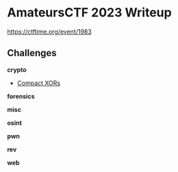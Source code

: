 # AmateursCTF 2023 Writeup

https://ctftime.org/event/1983


## Challenges

**crypto** 
- [Compact XORs](crypto/Compact%20XORs/README.md)

**forensics** 

**misc**

**osint** 

**pwn** 

**rev** 

**web** 
